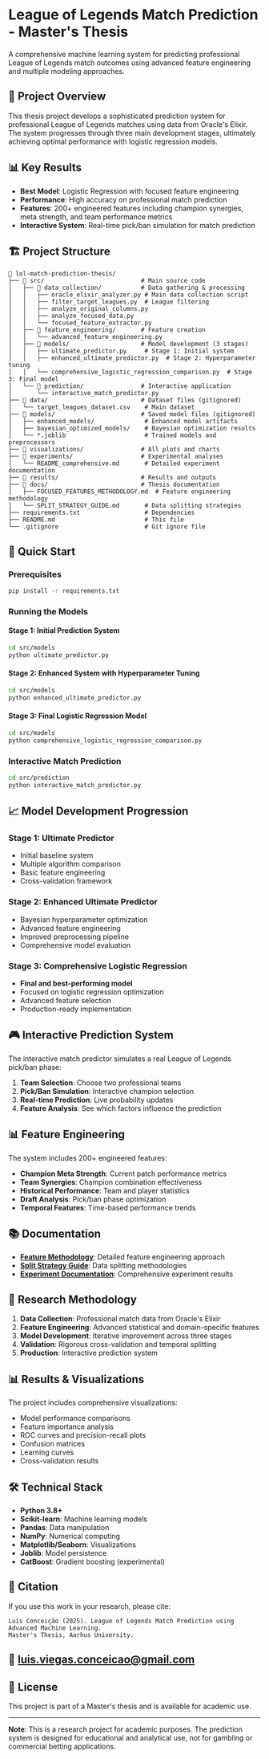 # League of Legends Match Prediction - Master's Thesis

A comprehensive machine learning system for predicting professional League of Legends match outcomes using advanced feature engineering and multiple modeling approaches.

## 🎯 Project Overview

This thesis project develops a sophisticated prediction system for professional League of Legends matches using data from Oracle's Elixir. The system progresses through three main development stages, ultimately achieving optimal performance with logistic regression models.

## 📊 Key Results

- **Best Model**: Logistic Regression with focused feature engineering
- **Performance**: High accuracy on professional match prediction
- **Features**: 200+ engineered features including champion synergies, meta strength, and team performance metrics
- **Interactive System**: Real-time pick/ban simulation for match prediction

## 🏗️ Project Structure

```
📁 lol-match-prediction-thesis/
├── 📁 src/                           # Main source code
│   ├── 📁 data_collection/           # Data gathering & processing
│   │   ├── oracle_elixir_analyzer.py # Main data collection script
│   │   ├── filter_target_leagues.py  # League filtering
│   │   ├── analyze_original_columns.py
│   │   ├── analyze_focused_data.py
│   │   └── focused_feature_extractor.py
│   ├── 📁 feature_engineering/       # Feature creation
│   │   └── advanced_feature_engineering.py
│   ├── 📁 models/                    # Model development (3 stages)
│   │   ├── ultimate_predictor.py     # Stage 1: Initial system
│   │   ├── enhanced_ultimate_predictor.py  # Stage 2: Hyperparameter tuning
│   │   └── comprehensive_logistic_regression_comparison.py  # Stage 3: Final model
│   └── 📁 prediction/                # Interactive application
│       └── interactive_match_predictor.py
├── 📁 data/                          # Dataset files (gitignored)
│   └── target_leagues_dataset.csv    # Main dataset
├── 📁 models/                        # Saved model files (gitignored)
│   ├── enhanced_models/              # Enhanced model artifacts
│   ├── bayesian_optimized_models/    # Bayesian optimization results
│   └── *.joblib                      # Trained models and preprocessors
├── 📁 visualizations/                # All plots and charts
├── 📁 experiments/                   # Experimental analyses
│   └── README_comprehensive.md       # Detailed experiment documentation
├── 📁 results/                       # Results and outputs
├── 📁 docs/                          # Thesis documentation
│   ├── FOCUSED_FEATURES_METHODOLOGY.md  # Feature engineering methodology
│   └── SPLIT_STRATEGY_GUIDE.md       # Data splitting strategies
├── requirements.txt                  # Dependencies
├── README.md                         # This file
└── .gitignore                        # Git ignore file
```

## 🚀 Quick Start

### Prerequisites

```bash
pip install -r requirements.txt
```

### Running the Models

#### Stage 1: Initial Prediction System
```bash
cd src/models
python ultimate_predictor.py
```

#### Stage 2: Enhanced System with Hyperparameter Tuning
```bash
cd src/models
python enhanced_ultimate_predictor.py
```

#### Stage 3: Final Logistic Regression Model
```bash
cd src/models
python comprehensive_logistic_regression_comparison.py
```

### Interactive Match Prediction
```bash
cd src/prediction
python interactive_match_predictor.py
```

## 📈 Model Development Progression

### Stage 1: Ultimate Predictor
- Initial baseline system
- Multiple algorithm comparison
- Basic feature engineering
- Cross-validation framework

### Stage 2: Enhanced Ultimate Predictor
- Bayesian hyperparameter optimization
- Advanced feature engineering
- Improved preprocessing pipeline
- Comprehensive model evaluation

### Stage 3: Comprehensive Logistic Regression
- **Final and best-performing model**
- Focused on logistic regression optimization
- Advanced feature selection
- Production-ready implementation

## 🎮 Interactive Prediction System

The interactive match predictor simulates a real League of Legends pick/ban phase:

1. **Team Selection**: Choose two professional teams
2. **Pick/Ban Simulation**: Interactive champion selection
3. **Real-time Prediction**: Live probability updates
4. **Feature Analysis**: See which factors influence the prediction

## 📊 Feature Engineering

The system includes 200+ engineered features:

- **Champion Meta Strength**: Current patch performance metrics
- **Team Synergies**: Champion combination effectiveness
- **Historical Performance**: Team and player statistics
- **Draft Analysis**: Pick/ban phase optimization
- **Temporal Features**: Time-based performance trends

## 📚 Documentation

- **[Feature Methodology](docs/FOCUSED_FEATURES_METHODOLOGY.md)**: Detailed feature engineering approach
- **[Split Strategy Guide](docs/SPLIT_STRATEGY_GUIDE.md)**: Data splitting methodologies
- **[Experiment Documentation](experiments/README_comprehensive.md)**: Comprehensive experiment results

## 🔬 Research Methodology

1. **Data Collection**: Professional match data from Oracle's Elixir
2. **Feature Engineering**: Advanced statistical and domain-specific features
3. **Model Development**: Iterative improvement across three stages
4. **Validation**: Rigorous cross-validation and temporal splitting
5. **Production**: Interactive prediction system

## 📊 Results & Visualizations

The project includes comprehensive visualizations:
- Model performance comparisons
- Feature importance analysis
- ROC curves and precision-recall plots
- Confusion matrices
- Learning curves
- Cross-validation results

## 🛠️ Technical Stack

- **Python 3.8+**
- **Scikit-learn**: Machine learning models
- **Pandas**: Data manipulation
- **NumPy**: Numerical computing
- **Matplotlib/Seaborn**: Visualizations
- **Joblib**: Model persistence
- **CatBoost**: Gradient boosting (experimental)

## 📄 Citation

If you use this work in your research, please cite:

```
Luís Conceição (2025). League of Legends Match Prediction using Advanced Machine Learning.
Master's Thesis, Aarhus University.
```

## 📧 luis.viegas.conceicao@gmail.com


## 📜 License

This project is part of a Master's thesis and is available for academic use.

---

**Note**: This is a research project for academic purposes. The prediction system is designed for educational and analytical use, not for gambling or commercial betting applications. 

